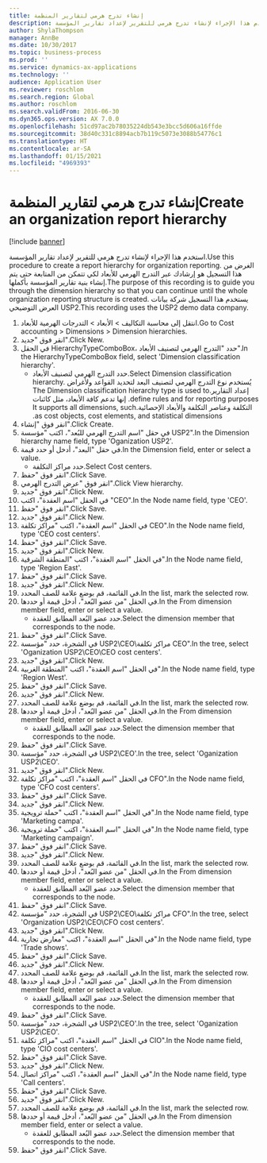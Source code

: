 ```yaml
---
title: إنشاء تدرج هرمي لتقارير المنظمة
description: استخدم هذا الإجراء لإنشاء تدرج هرمي للتقرير لإعداد تقارير المؤسسة.
author: ShylaThompson
manager: AnnBe
ms.date: 10/30/2017
ms.topic: business-process
ms.prod: ''
ms.service: dynamics-ax-applications
ms.technology: ''
audience: Application User
ms.reviewer: roschlom
ms.search.region: Global
ms.author: roschlom
ms.search.validFrom: 2016-06-30
ms.dyn365.ops.version: AX 7.0.0
ms.openlocfilehash: 51cd97ac2b78035224db543e3bcc5d606a16ffde
ms.sourcegitcommit: 38d40c331c8894acb7b119c5073e3088b54776c1
ms.translationtype: HT
ms.contentlocale: ar-SA
ms.lasthandoff: 01/15/2021
ms.locfileid: "4969393"
---
```

# <a name="create-an-organization-report-hierarchy"></a><span data-ttu-id="f084a-103">إنشاء تدرج هرمي لتقارير المنظمة</span><span class="sxs-lookup"><span data-stu-id="f084a-103">Create an organization report hierarchy</span></span>

[!include [banner](../../includes/banner.md)]

<span data-ttu-id="f084a-104">استخدم هذا الإجراء لإنشاء تدرج هرمي للتقرير لإعداد تقارير المؤسسة.</span><span class="sxs-lookup"><span data-stu-id="f084a-104">Use this procedure to create a report hierarchy for organization reporting.</span></span> <span data-ttu-id="f084a-105">الغرض من هذا التسجيل هو إرشادك عبر التدرج الهرمي للأبعاد لكي تتمكن من المتابعة حتى يتم إنشاء بنية تقارير المؤسسة بأكملها.</span><span class="sxs-lookup"><span data-stu-id="f084a-105">The purpose of this recording is to guide you through the dimension hierarchy so that you can continue until the whole organization reporting structure is created.</span></span> <span data-ttu-id="f084a-106">يستخدم هذا التسجيل شركة بيانات العرض التوضيحي USP2.</span><span class="sxs-lookup"><span data-stu-id="f084a-106">This recording uses the USP2 demo data company.</span></span>

1. <span data-ttu-id="f084a-107">انتقل إلى محاسبة التكاليف > الأبعاد > التدرجات الهرمية للأبعاد‬.</span><span class="sxs-lookup"><span data-stu-id="f084a-107">Go to Cost accounting > Dimensions > Dimension hierarchies.</span></span>
2. <span data-ttu-id="f084a-108">انقر فوق "جديد".</span><span class="sxs-lookup"><span data-stu-id="f084a-108">Click New.</span></span>
3. <span data-ttu-id="f084a-109">في الحقل HierarchyTypeComboBox، حدد "التدرج الهرمي لتصنيف الأبعاد‬".</span><span class="sxs-lookup"><span data-stu-id="f084a-109">In the HierarchyTypeComboBox field, select 'Dimension classification hierarchy'.</span></span>
    * <span data-ttu-id="f084a-110">حدد التدرج الهرمي لتصنيف الأبعاد‬.</span><span class="sxs-lookup"><span data-stu-id="f084a-110">Select Dimension classification hierarchy.</span></span> <span data-ttu-id="f084a-111">يُستخدم نوع ‏‫التدرج الهرمي لتصنيف البعد لتحديد القواعد ولأغراض إعداد التقارير.</span><span class="sxs-lookup"><span data-stu-id="f084a-111">The Dimension classification hierarchy type is used to define rules and for reporting purposes.</span></span> <span data-ttu-id="f084a-112">إنها تدعم كافة الأبعاد، مثل كائنات التكلفة وعناصر التكلفة والأبعاد الإحصائية.</span><span class="sxs-lookup"><span data-stu-id="f084a-112">It supports all dimensions, such as cost objects, cost elements, and statistical dimensions.</span></span>  
4. <span data-ttu-id="f084a-113">انقر فوق "إنشاء".</span><span class="sxs-lookup"><span data-stu-id="f084a-113">Click Create.</span></span>
5. <span data-ttu-id="f084a-114">في حقل "‏‫اسم التدرج الهرمي للبُعد‬‬"، اكتب "مؤسسة USP2".</span><span class="sxs-lookup"><span data-stu-id="f084a-114">In the Dimension hierarchy name field, type 'Oganization USP2'.</span></span>
6. <span data-ttu-id="f084a-115">في حقل "البعد"، أدخل أو حدد قيمة.</span><span class="sxs-lookup"><span data-stu-id="f084a-115">In the Dimension field, enter or select a value.</span></span>
    * <span data-ttu-id="f084a-116">حدد مراكز التكلفة.</span><span class="sxs-lookup"><span data-stu-id="f084a-116">Select Cost centers.</span></span>  
7. <span data-ttu-id="f084a-117">انقر فوق "حفظ".</span><span class="sxs-lookup"><span data-stu-id="f084a-117">Click Save.</span></span>
8. <span data-ttu-id="f084a-118">انقر فوق "عرض التدرج الهرمي".</span><span class="sxs-lookup"><span data-stu-id="f084a-118">Click View hierarchy.</span></span>
9. <span data-ttu-id="f084a-119">انقر فوق "جديد".</span><span class="sxs-lookup"><span data-stu-id="f084a-119">Click New.</span></span>
10. <span data-ttu-id="f084a-120">في الحقل "اسم العقدة"، اكتب "CEO".</span><span class="sxs-lookup"><span data-stu-id="f084a-120">In the Node name field, type 'CEO'.</span></span>
11. <span data-ttu-id="f084a-121">انقر فوق "حفظ".</span><span class="sxs-lookup"><span data-stu-id="f084a-121">Click Save.</span></span>
12. <span data-ttu-id="f084a-122">انقر فوق "جديد".</span><span class="sxs-lookup"><span data-stu-id="f084a-122">Click New.</span></span>
13. <span data-ttu-id="f084a-123">في الحقل "اسم العقدة"، اكتب "مراكز تكلفة CEO".</span><span class="sxs-lookup"><span data-stu-id="f084a-123">In the Node name field, type 'CEO cost centers'.</span></span>
14. <span data-ttu-id="f084a-124">انقر فوق "حفظ".</span><span class="sxs-lookup"><span data-stu-id="f084a-124">Click Save.</span></span>
15. <span data-ttu-id="f084a-125">انقر فوق "جديد".</span><span class="sxs-lookup"><span data-stu-id="f084a-125">Click New.</span></span>
16. <span data-ttu-id="f084a-126">في الحقل "اسم العقدة"، اكتب "المنطقة الشرقية".</span><span class="sxs-lookup"><span data-stu-id="f084a-126">In the Node name field, type 'Region East'.</span></span>
17. <span data-ttu-id="f084a-127">انقر فوق "حفظ".</span><span class="sxs-lookup"><span data-stu-id="f084a-127">Click Save.</span></span>
18. <span data-ttu-id="f084a-128">انقر فوق "جديد".</span><span class="sxs-lookup"><span data-stu-id="f084a-128">Click New.</span></span>
19. <span data-ttu-id="f084a-129">في القائمة، قم بوضع علامة للصف المحدد.</span><span class="sxs-lookup"><span data-stu-id="f084a-129">In the list, mark the selected row.</span></span>
20. <span data-ttu-id="f084a-130">في الحقل "من عضو البُعد‬"، أدخل قيمة أو حددها.</span><span class="sxs-lookup"><span data-stu-id="f084a-130">In the From dimension member field, enter or select a value.</span></span>
    * <span data-ttu-id="f084a-131">حدد عضو البُعد المطابق للعقدة.</span><span class="sxs-lookup"><span data-stu-id="f084a-131">Select the dimension member that corresponds to the node.</span></span>  
21. <span data-ttu-id="f084a-132">انقر فوق "حفظ".</span><span class="sxs-lookup"><span data-stu-id="f084a-132">Click Save.</span></span>
22. <span data-ttu-id="f084a-133">في الشجرة، حدد "مؤسسة USP2\CEO\مراكز تكلفة CEO".</span><span class="sxs-lookup"><span data-stu-id="f084a-133">In the tree, select 'Oganization USP2\CEO\CEO cost centers'.</span></span>
23. <span data-ttu-id="f084a-134">انقر فوق "جديد".</span><span class="sxs-lookup"><span data-stu-id="f084a-134">Click New.</span></span>
24. <span data-ttu-id="f084a-135">في الحقل "اسم العقدة"، اكتب "المنطقة الغربية".</span><span class="sxs-lookup"><span data-stu-id="f084a-135">In the Node name field, type 'Region West'.</span></span>
25. <span data-ttu-id="f084a-136">انقر فوق "حفظ".</span><span class="sxs-lookup"><span data-stu-id="f084a-136">Click Save.</span></span>
26. <span data-ttu-id="f084a-137">انقر فوق "جديد".</span><span class="sxs-lookup"><span data-stu-id="f084a-137">Click New.</span></span>
27. <span data-ttu-id="f084a-138">في القائمة، قم بوضع علامة للصف المحدد.</span><span class="sxs-lookup"><span data-stu-id="f084a-138">In the list, mark the selected row.</span></span>
28. <span data-ttu-id="f084a-139">في الحقل "من عضو البُعد‬"، أدخل قيمة أو حددها.</span><span class="sxs-lookup"><span data-stu-id="f084a-139">In the From dimension member field, enter or select a value.</span></span>
    * <span data-ttu-id="f084a-140">حدد عضو البُعد المطابق للعقدة.</span><span class="sxs-lookup"><span data-stu-id="f084a-140">Select the dimension member that corresponds to the node.</span></span>  
29. <span data-ttu-id="f084a-141">انقر فوق "حفظ".</span><span class="sxs-lookup"><span data-stu-id="f084a-141">Click Save.</span></span>
30. <span data-ttu-id="f084a-142">في الشجرة، حدد "مؤسسة USP2\CEO'.</span><span class="sxs-lookup"><span data-stu-id="f084a-142">In the tree, select 'Oganization USP2\CEO'.</span></span>
31. <span data-ttu-id="f084a-143">انقر فوق "جديد".</span><span class="sxs-lookup"><span data-stu-id="f084a-143">Click New.</span></span>
32. <span data-ttu-id="f084a-144">في الحقل "اسم العقدة"، اكتب "مراكز تكلفة CFO".</span><span class="sxs-lookup"><span data-stu-id="f084a-144">In the Node name field, type 'CFO cost centers'.</span></span>
33. <span data-ttu-id="f084a-145">انقر فوق "حفظ".</span><span class="sxs-lookup"><span data-stu-id="f084a-145">Click Save.</span></span>
34. <span data-ttu-id="f084a-146">انقر فوق "جديد".</span><span class="sxs-lookup"><span data-stu-id="f084a-146">Click New.</span></span>
35. <span data-ttu-id="f084a-147">في الحقل "اسم العقدة"، اكتب "حملة ترويجية".</span><span class="sxs-lookup"><span data-stu-id="f084a-147">In the Node name field, type 'Marketing campa'.</span></span>
36. <span data-ttu-id="f084a-148">في الحقل "اسم العقدة"، اكتب "حملة ترويجية".</span><span class="sxs-lookup"><span data-stu-id="f084a-148">In the Node name field, type 'Marketing campaign'.</span></span>
37. <span data-ttu-id="f084a-149">انقر فوق "حفظ".</span><span class="sxs-lookup"><span data-stu-id="f084a-149">Click Save.</span></span>
38. <span data-ttu-id="f084a-150">انقر فوق "جديد".</span><span class="sxs-lookup"><span data-stu-id="f084a-150">Click New.</span></span>
39. <span data-ttu-id="f084a-151">في القائمة، قم بوضع علامة للصف المحدد.</span><span class="sxs-lookup"><span data-stu-id="f084a-151">In the list, mark the selected row.</span></span>
40. <span data-ttu-id="f084a-152">في الحقل "من عضو البُعد‬"، أدخل قيمة أو حددها.</span><span class="sxs-lookup"><span data-stu-id="f084a-152">In the From dimension member field, enter or select a value.</span></span>
    * <span data-ttu-id="f084a-153">حدد عضو البُعد المطابق للعقدة.</span><span class="sxs-lookup"><span data-stu-id="f084a-153">Select the dimension member that corresponds to the node.</span></span>  
41. <span data-ttu-id="f084a-154">انقر فوق "حفظ".</span><span class="sxs-lookup"><span data-stu-id="f084a-154">Click Save.</span></span>
42. <span data-ttu-id="f084a-155">في الشجرة، حدد "مؤسسة USP2‏\CEO\مراكز تكلفة CFO".</span><span class="sxs-lookup"><span data-stu-id="f084a-155">In the tree, select 'Organization USP2\CEO\CFO cost centers'.</span></span>
43. <span data-ttu-id="f084a-156">انقر فوق "جديد".</span><span class="sxs-lookup"><span data-stu-id="f084a-156">Click New.</span></span>
44. <span data-ttu-id="f084a-157">في الحقل "اسم العقدة"، اكتب "معارض تجارية".</span><span class="sxs-lookup"><span data-stu-id="f084a-157">In the Node name field, type 'Trade shows'.</span></span>
45. <span data-ttu-id="f084a-158">انقر فوق "حفظ".</span><span class="sxs-lookup"><span data-stu-id="f084a-158">Click Save.</span></span>
46. <span data-ttu-id="f084a-159">انقر فوق "جديد".</span><span class="sxs-lookup"><span data-stu-id="f084a-159">Click New.</span></span>
47. <span data-ttu-id="f084a-160">في القائمة، قم بوضع علامة للصف المحدد.</span><span class="sxs-lookup"><span data-stu-id="f084a-160">In the list, mark the selected row.</span></span>
48. <span data-ttu-id="f084a-161">في الحقل "من عضو البُعد‬"، أدخل قيمة أو حددها.</span><span class="sxs-lookup"><span data-stu-id="f084a-161">In the From dimension member field, enter or select a value.</span></span>
    * <span data-ttu-id="f084a-162">حدد عضو البُعد المطابق للعقدة.</span><span class="sxs-lookup"><span data-stu-id="f084a-162">Select the dimension member that corresponds to the node.</span></span>  
49. <span data-ttu-id="f084a-163">انقر فوق "حفظ".</span><span class="sxs-lookup"><span data-stu-id="f084a-163">Click Save.</span></span>
50. <span data-ttu-id="f084a-164">في الشجرة، حدد "مؤسسة USP2\CEO'.</span><span class="sxs-lookup"><span data-stu-id="f084a-164">In the tree, select 'Oganization USP2\CEO'.</span></span>
51. <span data-ttu-id="f084a-165">في الحقل "اسم العقدة"، اكتب "مراكز تكلفة CIO".</span><span class="sxs-lookup"><span data-stu-id="f084a-165">In the Node name field, type 'CIO cost centers'.</span></span>
52. <span data-ttu-id="f084a-166">انقر فوق "حفظ".</span><span class="sxs-lookup"><span data-stu-id="f084a-166">Click Save.</span></span>
53. <span data-ttu-id="f084a-167">انقر فوق "جديد".</span><span class="sxs-lookup"><span data-stu-id="f084a-167">Click New.</span></span>
54. <span data-ttu-id="f084a-168">في الحقل "اسم العقدة"، اكتب "مراكز اتصال".</span><span class="sxs-lookup"><span data-stu-id="f084a-168">In the Node name field, type 'Call centers'.</span></span>
55. <span data-ttu-id="f084a-169">انقر فوق "حفظ".</span><span class="sxs-lookup"><span data-stu-id="f084a-169">Click Save.</span></span>
56. <span data-ttu-id="f084a-170">انقر فوق "جديد".</span><span class="sxs-lookup"><span data-stu-id="f084a-170">Click New.</span></span>
57. <span data-ttu-id="f084a-171">في القائمة، قم بوضع علامة للصف المحدد.</span><span class="sxs-lookup"><span data-stu-id="f084a-171">In the list, mark the selected row.</span></span>
58. <span data-ttu-id="f084a-172">في الحقل "من عضو البُعد‬"، أدخل قيمة أو حددها.</span><span class="sxs-lookup"><span data-stu-id="f084a-172">In the From dimension member field, enter or select a value.</span></span>
    * <span data-ttu-id="f084a-173">حدد عضو البُعد المطابق للعقدة.</span><span class="sxs-lookup"><span data-stu-id="f084a-173">Select the dimension member that corresponds to the node.</span></span>  
59. <span data-ttu-id="f084a-174">انقر فوق "حفظ".</span><span class="sxs-lookup"><span data-stu-id="f084a-174">Click Save.</span></span>

